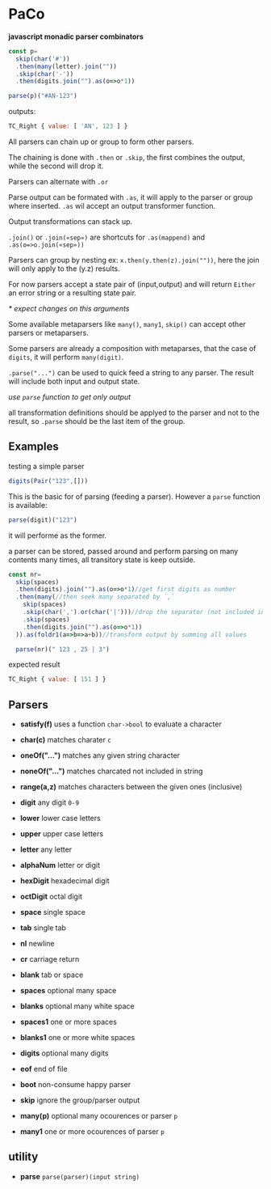 # PaCo

**javascript monadic parser combinators**

```javascript
const p=
  skip(char('#'))
  .then(many(letter).join(""))
  .skip(char('-'))
  .then(digits.join("").as(o=>o*1))

parse(p)("#AN-123")
```

outputs:
```javascript
TC_Right { value: [ 'AN', 123 ] }
```

All parsers can chain up or group to form other parsers.

The chaining is done with `.then` or `.skip`, the first combines the output, while the second will drop it.

Parsers can alternate with `.or`

Parse output can be formated with `.as`, it will apply to the parser or group where inserted. `.as` wil accept an output transformer function.

Output transformations can stack up.

`.join()` or `.join(«sep»)` are shortcuts for `.as(mappend)` and `.as(o=>o.join(«sep»))`

Parsers can group by nesting ex: `x.then(y.then(z).join(""))`, here the join will only apply to the (y.z) results.

For now parsers accept a state pair of (input,output) and will return `Either` an error string or a resulting state pair.

_* expect changes on this arguments_

Some available metaparsers like `many()`, `many1`, `skip()` can accept other parsers or metaparsers.

Some parsers are already a composition with metaparses, that the case of `digits`, it will perform `many(digit)`.

`.parse("...")` can be used to quick feed a string to any parser.
The result will include both input and output state.

_use `parse` function to get only output_

all transformation definitions should be applyed to the parser and not to the result, so `.parse` should be the last item of the group.

## Examples

testing a simple parser

```javascript
digits(Pair("123",[]))
```

This is the basic for of parsing (feeding a parser). However a `parse` function is available:

```javascript
parse(digit)("123")
```

it will performe as the former.

a parser can be stored, passed around and perform parsing on many contents many times, all transitory state is keep outside.

```javascript
const nr=
  skip(spaces)
  .then(digits).join("").as(o=>o*1)//get first digits as number
  .then(many(//then seek many separated by `,`
    skip(spaces)
    .skip(char(',').or(char('|')))//drop the separator (not included in output)
    .skip(spaces)
    .then(digits.join("").as(o=>o*1))
  )).as(foldr1(a=>b=>a+b))//transform output by summing all values

  parse(nr)(" 123 , 25 | 3")
```

expected result
```javascript
TC_Right { value: [ 151 ] }
```

## Parsers

- **satisfy(f)** uses a function `char->bool` to evaluate a character

- **char(c)** matches charater `c`

- **oneOf("...")** matches any given string character

- **noneOf("...")** matches charcated not included in string

- **range(a,z)** matches characters between the given ones (inclusive)

- **digit** any digit `0-9`

- **lower** lower case letters

- **upper** upper case letters

- **letter** any letter

- **alphaNum** letter or digit

- **hexDigit** hexadecimal digit

- **octDigit** octal digit

- **space** single space

- **tab** single tab

- **nl** newline

- **cr** carriage return

- **blank** tab or space

- **spaces** optional many space

- **blanks** optional many white space

- **spaces1** one or more spaces

- **blanks1** one or more white spaces

- **digits** optional many digits

- **eof** end of file

- **boot** non-consume happy parser

- **skip** ignore the group/parser output

- **many(p)** optional many ocourences or parser `p`

- **many1** one or more ocourences of parser `p`

## utility

- **parse** `parse(parser)(input string)`

